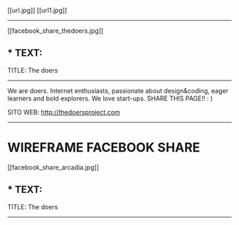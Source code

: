 [[url.jpg]]
[[url1.jpg]]

***
[[facebook_share_thedoers.jpg]]
## * TEXT:

TITLE: The doers 
***

We are doers. Internet enthusiasts, passionate about design&coding, eager learners and bold explorers.
We love start-ups.
SHARE THIS PAGE!! : )

SITO WEB: http://thedoersproject.com

***
# WIREFRAME FACEBOOK SHARE
[[facebook_share_arcadia.jpg]]
## * TEXT:

TITLE: The doers 
***